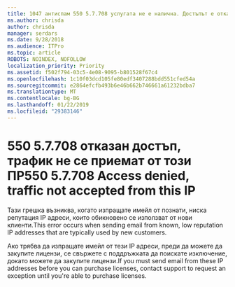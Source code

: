 ```yaml
---
title: 1047 антиспам 550 5.7.708 услугата не е налична. Достъпът е отказан, трафик, не се приемат от този ПР
ms.author: chrisda
author: chrisda
manager: serdars
ms.date: 9/28/2018
ms.audience: ITPro
ms.topic: article
ROBOTS: NOINDEX, NOFOLLOW
localization_priority: Priority
ms.assetid: f502f794-03c5-4e08-9095-b801528f67c4
ms.openlocfilehash: 1c10f03dcd105fe80edf3407288bdd551cfed54a
ms.sourcegitcommit: e2864efcfb493b6e46b662b746661a61232bdba7
ms.translationtype: MT
ms.contentlocale: bg-BG
ms.lasthandoff: 01/22/2019
ms.locfileid: "29383146"
---
```

# <a name="550-57708-access-denied-traffic-not-accepted-from-this-ip"></a><span data-ttu-id="fe771-103">550 5.7.708 отказан достъп, трафик не се приемат от този ПР</span><span class="sxs-lookup"><span data-stu-id="fe771-103">550 5.7.708 Access denied, traffic not accepted from this IP</span></span>

<span data-ttu-id="fe771-104">Тази грешка възниква, когато изпращате имейл от познати, ниска репутация IP адреси, които обикновено се използват от нови клиенти.</span><span class="sxs-lookup"><span data-stu-id="fe771-104">This error occurs when sending email from known, low reputation IP addresses that are typically used by new customers.</span></span>
  
<span data-ttu-id="fe771-105">Ако трябва да изпращате имейл от тези IP адреси, преди да можете да закупите лицензи, се свържете с поддръжката да поискате изключение, докато можете да закупите лицензи.</span><span class="sxs-lookup"><span data-stu-id="fe771-105">If you must send email from these IP addresses before you can purchase licenses, contact support to request an exception until you're able to purchase licenses.</span></span>
  

